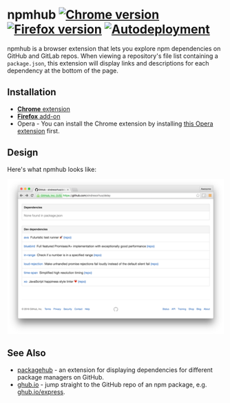 # npmhub [![Chrome version][badge-cws]][link-cws] [![Firefox version][badge-amo]][link-amo] [![Autodeployment][badge-travis]][link-travis]

  [badge-cws]: https://img.shields.io/chrome-web-store/v/kbbbjimdjbjclaebffknlabpogocablj.svg
  [badge-amo]: https://img.shields.io/amo/v/npm-hub.svg
  [badge-travis]: https://img.shields.io/travis/npmhub/npmhub/master.svg?label=autodeployment
  [link-cws]: https://chrome.google.com/webstore/detail/npmhub/kbbbjimdjbjclaebffknlabpogocablj "Version published on Chrome Web Store"
  [link-amo]: https://addons.mozilla.org/en-US/firefox/addon/npm-hub/ "Version published on Mozilla Add-ons"
  [link-travis]: https://travis-ci.org/npmhub/npmhub

npmhub is a browser extension that lets you explore npm dependencies on GitHub and GitLab repos. When viewing a repository's file list containing a `package.json`, this extension will display links and descriptions for each dependency at the bottom of the page.

## Installation

  + [**Chrome** extension](https://chrome.google.com/webstore/detail/npmhub/kbbbjimdjbjclaebffknlabpogocablj)
  + [**Firefox** add-on](https://addons.mozilla.org/en-US/firefox/addon/npm-hub/)
  + Opera - You can install the Chrome extension by installing [this Opera extension](https://addons.opera.com/en/extensions/details/download-chrome-extension-9/) first.

## Design

Here's what npmhub looks like:

![npmhub on Chrome](assets/npm-hub-screenshot.png)

## See Also

- [packagehub](https://github.com/BrainMaestro/packagehub) - an extension for displaying dependencies for different package managers on GitHub.
- [ghub.io](http://ghub.io) - jump straight to the GitHub repo of an npm package, e.g. [ghub.io/express](http://ghub.io/express).
